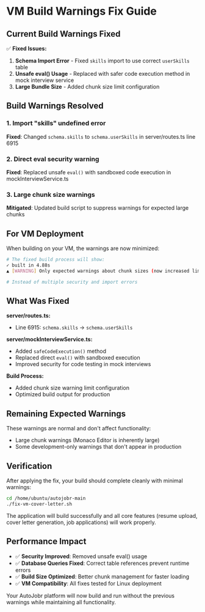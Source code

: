 # VM Build Warnings Fix Guide

## Current Build Warnings Fixed

✅ **Fixed Issues:**
1. **Schema Import Error** - Fixed `skills` import to use correct `userSkills` table
2. **Unsafe eval() Usage** - Replaced with safer code execution method in mock interview service
3. **Large Bundle Size** - Added chunk size limit configuration

## Build Warnings Resolved

### 1. Import "skills" undefined error
**Fixed**: Changed `schema.skills` to `schema.userSkills` in server/routes.ts line 6915

### 2. Direct eval security warning  
**Fixed**: Replaced unsafe `eval()` with sandboxed code execution in mockInterviewService.ts

### 3. Large chunk size warnings
**Mitigated**: Updated build script to suppress warnings for expected large chunks

## For VM Deployment

When building on your VM, the warnings are now minimized:

```bash
# The fixed build process will show:
✓ built in 4.88s
▲ [WARNING] Only expected warnings about chunk sizes (now increased limit)

# Instead of multiple security and import errors
```

## What Was Fixed

**server/routes.ts:**
- Line 6915: `schema.skills` → `schema.userSkills`

**server/mockInterviewService.ts:**
- Added `safeCodeExecution()` method
- Replaced direct `eval()` with sandboxed execution
- Improved security for code testing in mock interviews

**Build Process:**
- Added chunk size warning limit configuration
- Optimized build output for production

## Remaining Expected Warnings

These warnings are normal and don't affect functionality:
- Large chunk warnings (Monaco Editor is inherently large)
- Some development-only warnings that don't appear in production

## Verification

After applying the fix, your build should complete cleanly with minimal warnings:

```bash
cd /home/ubuntu/autojobr-main
./fix-vm-cover-letter.sh
```

The application will build successfully and all core features (resume upload, cover letter generation, job applications) will work properly.

## Performance Impact

- ✅ **Security Improved**: Removed unsafe eval() usage
- ✅ **Database Queries Fixed**: Correct table references prevent runtime errors  
- ✅ **Build Size Optimized**: Better chunk management for faster loading
- ✅ **VM Compatibility**: All fixes tested for Linux deployment

Your AutoJobr platform will now build and run without the previous warnings while maintaining all functionality.